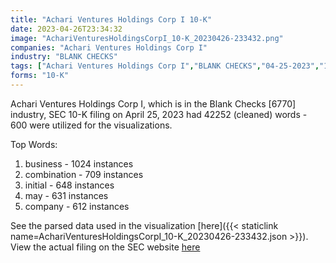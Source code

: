 ```yaml
---
title: "Achari Ventures Holdings Corp I 10-K"
date: 2023-04-26T23:34:32
image: "AchariVenturesHoldingsCorpI_10-K_20230426-233432.png"
companies: "Achari Ventures Holdings Corp I"
industry: "BLANK CHECKS"
tags: ["Achari Ventures Holdings Corp I","BLANK CHECKS","04-25-2023","10-K"]
forms: "10-K"
---
```

Achari Ventures Holdings Corp I, which is in the Blank Checks [6770] industry, SEC 10-K filing on April 25, 2023 had 42252 (cleaned) words - 600 were utilized for the visualizations.

Top Words:
1. business - 1024 instances
2. combination - 709 instances
3. initial - 648 instances
4. may - 631 instances
5. company - 612 instances


See the parsed data used in the visualization [here]({{< staticlink name=AchariVenturesHoldingsCorpI_10-K_20230426-233432.json >}}).  
View the actual filing on the SEC website [here](https://www.sec.gov/Archives/edgar/data/1844507/0001193125-23-113557.txt)